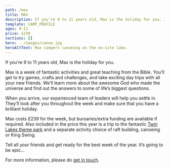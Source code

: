 ```yaml
---
path: /max
title: MAX
description: If you’re 9 to 11 years old, Max is the holiday for you. It's a week of fantastic activities and great teaching from the Bible.
template: CAMP_PROFILE
ages: 9-11
price: £239
sections: []
hero: ../images/canoe.jpg
heroAltText: Max campers canoeing on the on-site lake.
---
```


If you’re 9 to 11 years old, Max is the holiday for you.

Max is a week of fantastic activities and great teaching from the Bible. You’ll get to try games, crafts and challenges, and take exciting day trips with all your new friends. We’ll learn more about the awesome God who made the universe and find out the answers to some of life’s biggest questions.

When you arrive, our experienced team of leaders will help you settle in. They’ll look after you throughout the week and make sure that you have a brilliant holiday.

Max costs £239 for the week, but bursaries/extra funding are available if required. Also included in the price this year is a trip to the fantastic [Twin Lakes theme park](https://www.twinlakespark.co.uk/) and a separate activity choice of raft building, canoeing or King Swing.

Tell all your friends and get ready for the best week of the year. It’s going to be
epic...

For more information, please do [get in touch](/contact).

